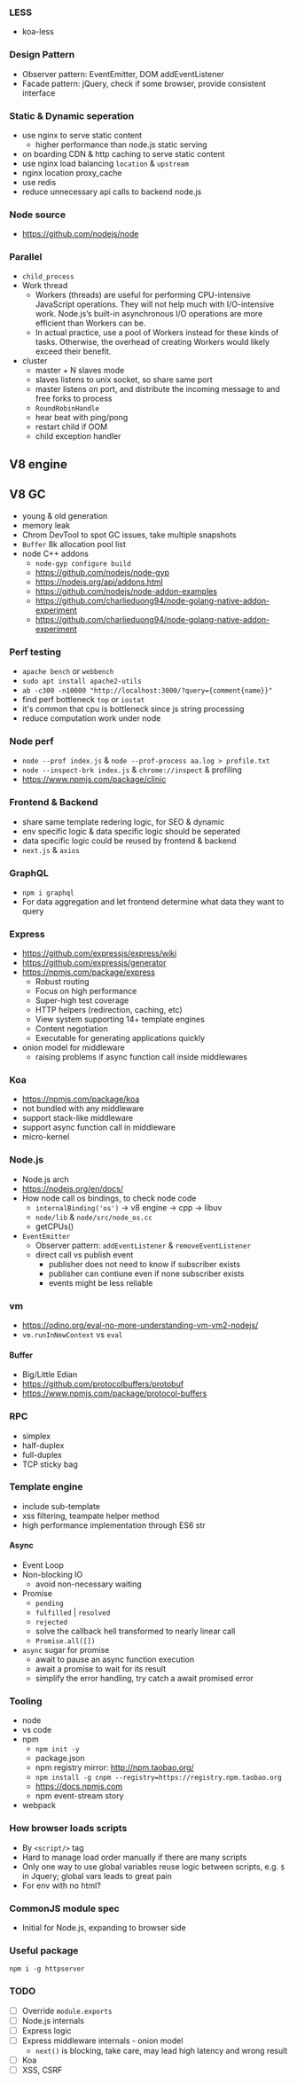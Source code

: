 ### LESS

- koa-less

### Design Pattern

- Observer pattern: EventEmitter, DOM addEventListener
- Facade pattern: jQuery, check if some browser, provide consistent interface

### Static & Dynamic seperation

- use nginx to serve static content
  - higher performance than node.js static serving
- on boarding CDN & http caching to serve static content
- use nginx load balancing `location` & `upstream`
- nginx location proxy_cache
- use redis
- reduce unnecessary api calls to backend node.js

### Node source

- https://github.com/nodejs/node

### Parallel

- `child_process`
- Work thread
  - Workers (threads) are useful for performing CPU-intensive JavaScript operations. They will not help much with I/O-intensive work. Node.js’s built-in asynchronous I/O operations are more efficient than Workers can be.
  - In actual practice, use a pool of Workers instead for these kinds of tasks. Otherwise, the overhead of creating Workers would likely exceed their benefit.
- cluster
  - master + N slaves mode
  - slaves listens to unix socket, so share same port
  - master listens on port, and distribute the incoming message to and free forks to process
  - `RoundRobinHandle`
  - hear beat with ping/pong
  - restart child if OOM
  - child exception handler

## V8 engine

## V8 GC

- young & old generation
- memory leak
- Chrom DevTool to spot GC issues, take multiple snapshots
- `Buffer` 8k allocation pool list
- node C++ addons
  - `node-gyp configure build`
  - https://github.com/nodejs/node-gyp
  - https://nodejs.org/api/addons.html
  - https://github.com/nodejs/node-addon-examples
  - https://github.com/charlieduong94/node-golang-native-addon-experiment
  - https://github.com/charlieduong94/node-golang-native-addon-experiment

### Perf testing

- `apache bench` or `webbench`
- `sudo apt install apache2-utils`
- `ab -c300 -n10000 "http://localhost:3000/?query={comment{name}}"`
- find perf bottleneck `top` or `iostat`
- it's common that cpu is bottleneck since js string processing
- reduce computation work under node

### Node perf

- `node --prof index.js` & `node --prof-process aa.log > profile.txt`
- `node --inspect-brk index.js` & `chrome://inspect` & profiling
- https://www.npmjs.com/package/clinic

### Frontend & Backend

- share same template redering logic, for SEO & dynamic
- env specific logic & data specific logic should be seperated
- data specific logic could be reused by frontend & backend
- `next.js` & `axios`

### GraphQL

- `npm i graphql`
- For data aggregation and let frontend determine what data they want to query

### Express

- https://github.com/expressjs/express/wiki
- https://github.com/expressjs/generator
- https://npmjs.com/package/express
  - Robust routing
  - Focus on high performance
  - Super-high test coverage
  - HTTP helpers (redirection, caching, etc)
  - View system supporting 14+ template engines
  - Content negotiation
  - Executable for generating applications quickly
- onion model for middleware
  - raising problems if async function call inside middlewares

### Koa

- https://npmjs.com/package/koa
- not bundled with any middleware
- support stack-like middleware
- support async function call in middleware
- micro-kernel

### Node.js

- Node.js arch
- https://nodejs.org/en/docs/
- How node call os bindings, to check node code
  - `internalBinding('os')` -> v8 engine -> cpp -> libuv
  - `node/lib` & `node/src/node_os.cc`
  - getCPUs()
- `EventEmitter`
  - Observer pattern: `addEventListener` & `removeEventListener`
  - direct call vs publish event
    - publisher does not need to know if subscriber exists
    - publisher can contiune even if none subscriber exists
    - events might be less reliable

### vm

- https://odino.org/eval-no-more-understanding-vm-vm2-nodejs/
- `vm.runInNewContext` vs `eval`

#### Buffer

- Big/Little Edian
- https://github.com/protocolbuffers/protobuf
- https://www.npmjs.com/package/protocol-buffers

### RPC

- simplex
- half-duplex
- full-duplex
- TCP sticky bag

### Template engine

- include sub-template
- xss filtering, teampate helper method
- high performance implementation through ES6 str

#### Async

- Event Loop
- Non-blocking IO
  - avoid non-necessary waiting
- Promise
  - `pending`
  - `fulfilled` | `resolved`
  - `rejected`
  - solve the callback hell transformed to nearly linear call
  - `Promise.all([])`
- `async` sugar for promise
  - await to pause an async function execution
  - await a promise to wait for its result
  - simplify the error handling, try catch a await promised error

### Tooling

- node
- vs code
- npm
  - `npm init -y`
  - package.json
  - npm registry mirror: http://npm.taobao.org/
  - `npm install -g cnpm --registry=https://registry.npm.taobao.org`
  - https://docs.npmjs.com
  - npm event-stream story
- webpack

### How browser loads scripts

- By `<script/>` tag
- Hard to manage load order manually if there are many scripts
- Only one way to use global variables reuse logic between scripts, e.g. `$` in Jquery; global vars leads to great pain
- For env with no html?

### CommonJS module spec

- Initial for Node.js, expanding to browser side

### Useful package

```
npm i -g httpserver
```

### TODO

- [ ] Override `module.exports`
- [ ] Node.js internals
- [ ] Express logic
- [ ] Express middleware internals - onion model
  - `next()` is blocking, take care, may lead high latency and wrong result
- [ ] Koa
- [ ] XSS, CSRF
